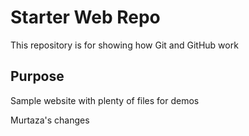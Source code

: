 # Starter Web Repo

This repository is for showing how Git and GitHub work

## Purpose

Sample website with plenty of files for demos

Murtaza's changes